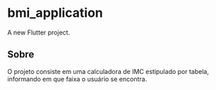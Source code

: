 # bmi_application

A new Flutter project.

## Sobre

O projeto consiste em uma calculadora de IMC estipulado por tabela, informando em que faixa o usuário se encontra.
